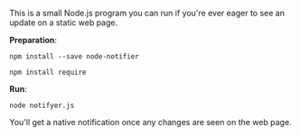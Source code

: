 

This is a small Node.js program you can run if you're ever eager to see an update on a static web page.

**Preparation**: 

`npm install --save node-notifier`

`npm install require`

**Run**:

`node notifyer.js`

You'll get a native notification once any changes are seen on the web page.

